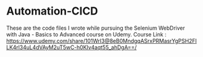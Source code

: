 # Automation-CICD

These are the code files I wrote while pursuing the Selenium WebDriver with Java - Basics to Advanced course on Udemy.
Course Link : https://www.udemy.com/share/101WrI3@8eB0MndgqASrxPRMasrYgPSH2FILK4rl34uL4dVAyM2uT5wC-h0KIv4aqt55_ahDgA==/ 
